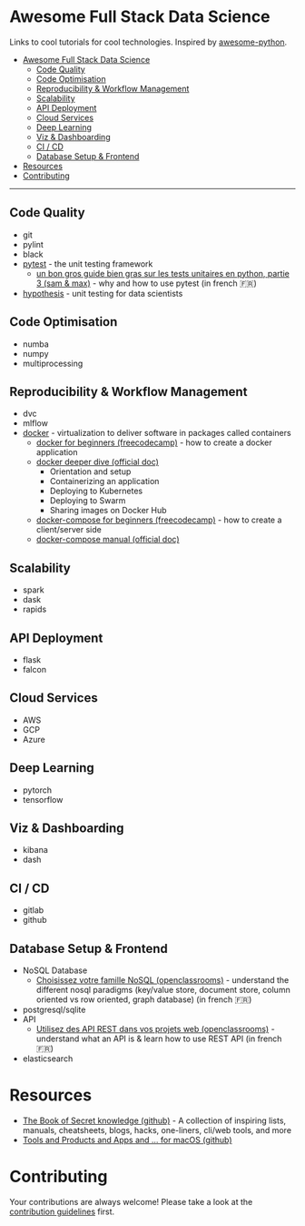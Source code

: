 # Awesome Full Stack Data Science

Links to cool tutorials for cool technologies. Inspired by [awesome-python](https://github.com/vinta/awesome-python).

- [Awesome Full Stack Data Science](#awesome-full-stack-data-science)
  - [Code Quality](#code-quality)
  - [Code Optimisation](#code-optimisation)
  - [Reproducibility & Workflow Management](#reproducibility-workflow-management)
  - [Scalability](#scalability)
  - [API Deployment](#api-deployment)
  - [Cloud Services](#cloud-services)
  - [Deep Learning](#deep-learning)
  - [Viz & Dashboarding](#viz-dashboarding)
  - [CI / CD](#ci-cd)
  - [Database Setup & Frontend](#database-setup-frontend)
- [Resources](#resources)
- [Contributing](#contributing)

---

## Code Quality

- git
- pylint
- black
- [pytest](https://docs.pytest.org/en/latest/) - the unit testing framework
  - [un bon gros guide bien gras sur les tests unitaires en python, partie 3 (sam & max)](http://sametmax.com/un-gros-guide-bien-gras-sur-les-tests-unitaires-en-python-partie-3/) - why and how to use pytest (in french 🇫🇷)
- [hypothesis](https://hypothesis.readthedocs.io/en/latest/) - unit testing for data scientists

## Code Optimisation

- numba
- numpy
- multiprocessing

## Reproducibility & Workflow Management

- dvc
- mlflow
- [docker](https://www.docker.com/) - virtualization to deliver software in packages called containers
  - [docker for beginners (freecodecamp)](https://www.freecodecamp.org/news/a-beginners-guide-to-docker-how-to-create-your-first-docker-application-cc03de9b639f/) - how to create a docker application
  - [docker deeper dive (official doc)](https://docs.docker.com/get-started/)
    - Orientation and setup
    - Containerizing an application
    - Deploying to Kubernetes
    - Deploying to Swarm
    - Sharing images on Docker Hub
  - [docker-compose for beginners (freecodecamp)](https://www.freecodecamp.org/news/a-beginners-guide-to-docker-how-to-create-a-client-server-side-with-docker-compose-12c8cf0ae0aa/) - how to create a client/server side
  - [docker-compose manual (official doc)](https://docs.docker.com/compose/)

## Scalability

- spark
- dask
- rapids

## API Deployment

- flask
- falcon

## Cloud Services

- AWS
- GCP
- Azure

## Deep Learning

- pytorch
- tensorflow

## Viz & Dashboarding

- kibana
- dash

## CI / CD

- gitlab
- github

## Database Setup & Frontend

 - NoSQL Database
   - [Choisissez votre famille NoSQL (openclassrooms)](https://openclassrooms.com/fr/courses/4462426-maitrisez-les-bases-de-donnees-nosql/4462433-choisissez-votre-famille-nosql) - understand the different nosql paradigms (key/value store, document store, column oriented vs row oriented, graph database) (in french 🇫🇷)
- postgresql/sqlite
- API
  - [Utilisez des API REST dans vos projets web (openclassrooms)](https://openclassrooms.com/fr/courses/3449001-utilisez-des-api-rest-dans-vos-projets-web) - understand what an API is & learn how to use REST API (in french 🇫🇷)
- elasticsearch


# Resources

- [The Book of Secret knowledge (github)](https://github.com/trimstray/the-book-of-secret-knowledge) - A collection of inspiring lists, manuals, cheatsheets, blogs, hacks, one-liners, cli/web tools, and more
- [Tools and Products and Apps and ... for macOS (github)](https://github.com/jaywcjlove/awesome-mac)

# Contributing

Your contributions are always welcome! Please take a look at the [contribution guidelines](https://gitlab.com/the_insighters/awesome-full-stack-data-science/blob/master/CONTRIBUTING.md) first.
